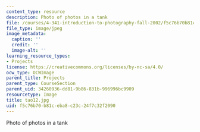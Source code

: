 ```yaml
---
content_type: resource
description: Photo of photos in a tank
file: /courses/4-341-introduction-to-photography-fall-2002/f5c76b70b81ceba8c23c24f7c32f2090_tao12.jpg
file_type: image/jpeg
image_metadata:
  caption: ''
  credit: ''
  image-alt: ''
learning_resource_types:
- Projects
license: https://creativecommons.org/licenses/by-nc-sa/4.0/
ocw_type: OCWImage
parent_title: Projects
parent_type: CourseSection
parent_uid: 34260936-dd81-9b86-831b-996996bc9909
resourcetype: Image
title: tao12.jpg
uid: f5c76b70-b81c-eba8-c23c-24f7c32f2090
---
```

Photo of photos in a tank